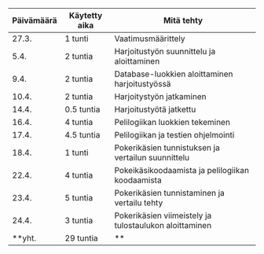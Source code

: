 Päivämäärä | Käytetty aika | Mitä tehty
---------- | ------------- | ----------
27.3. | 1 tunti | Vaatimusmäärittely
5.4. | 2 tuntia | Harjoitustyön suunnittelu ja aloittaminen
9.4. | 2 tuntia | Database-luokkien aloittaminen harjoitustyössä
10.4. | 2 tuntia | Harjoitystyön jatkaminen
14.4. | 0.5 tuntia | Harjoitustyötä jatkettu
16.4. | 4 tuntia | Pelilogiikan luokkien tekeminen
17.4. | 4.5 tuntia | Pelilogiikan ja testien ohjelmointi
18.4. | 1 tunti | Pokerikäsien tunnistuksen ja vertailun suunnittelu
22.4. | 4 tuntia | Pokeikäsikoodaamista ja pelilogiikan koodaamista
23.4. | 5 tuntia | Pokerikäsien tunnistaminen ja vertailu tehty
24.4. | 3 tuntia | Pokerikäsien viimeistely ja tulostaulukon aloittaminen
**yht. | 29 tuntia | **


